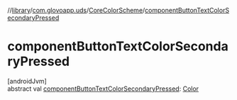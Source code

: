 //[library](../../../index.md)/[com.glovoapp.uds](../index.md)/[CoreColorScheme](index.md)/[componentButtonTextColorSecondaryPressed](component-button-text-color-secondary-pressed.md)

# componentButtonTextColorSecondaryPressed

[androidJvm]\
abstract val [componentButtonTextColorSecondaryPressed](component-button-text-color-secondary-pressed.md): [Color](https://developer.android.com/reference/kotlin/androidx/compose/ui/graphics/Color.html)
